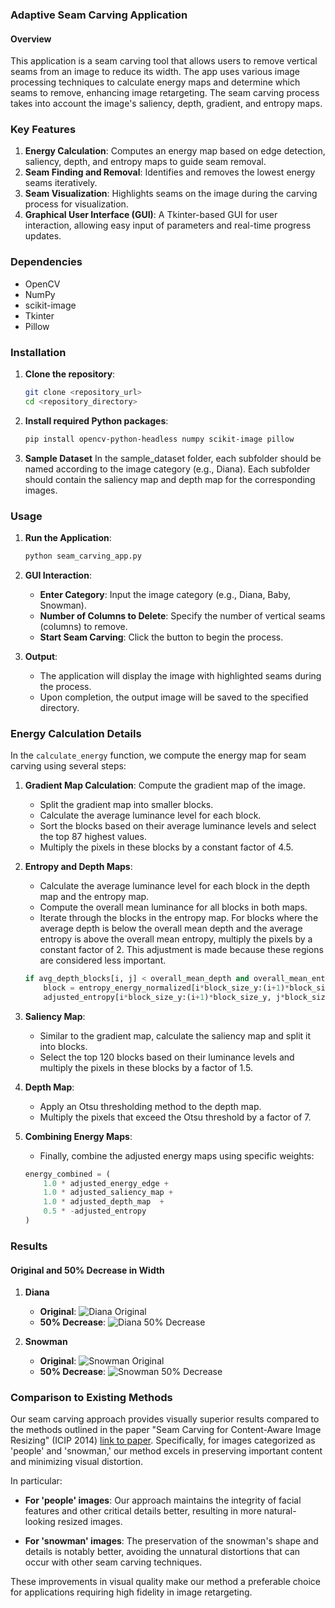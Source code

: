 ### Adaptive Seam Carving Application


#### Overview

This application is a seam carving tool that allows users to remove vertical seams from an image to reduce its width. The app uses various image processing techniques to calculate energy maps and determine which seams to remove, enhancing image retargeting. The seam carving process takes into account the image's saliency, depth, gradient, and entropy maps.


### Key Features

1. **Energy Calculation**: Computes an energy map based on edge detection, saliency, depth, and entropy maps to guide seam removal.
2. **Seam Finding and Removal**: Identifies and removes the lowest energy seams iteratively.
3. **Seam Visualization**: Highlights seams on the image during the carving process for visualization.
4. **Graphical User Interface (GUI)**: A Tkinter-based GUI for user interaction, allowing easy input of parameters and real-time progress updates.

### Dependencies

- OpenCV
- NumPy
- scikit-image
- Tkinter
- Pillow

### Installation

1. **Clone the repository**:
   ```bash
   git clone <repository_url>
   cd <repository_directory>
   ```

2. **Install required Python packages**:
   ```bash
   pip install opencv-python-headless numpy scikit-image pillow
   ```
3. **Sample Dataset**
    In the sample_dataset folder, each subfolder should be named according to the image category (e.g., Diana). Each subfolder should contain the saliency map and depth map for the corresponding images.
### Usage

1. **Run the Application**:
   ```bash
   python seam_carving_app.py
   ```

2. **GUI Interaction**:
   - **Enter Category**: Input the image category (e.g., Diana, Baby, Snowman).
   - **Number of Columns to Delete**: Specify the number of vertical seams (columns) to remove.
   - **Start Seam Carving**: Click the button to begin the process.

3. **Output**:
   - The application will display the image with highlighted seams during the process.
   - Upon completion, the output image will be saved to the specified directory.

### Energy Calculation Details

In the `calculate_energy` function, we compute the energy map for seam carving using several steps:

1. **Gradient Map Calculation**: Compute the gradient map of the image.
   - Split the gradient map into smaller blocks.
   - Calculate the average luminance level for each block.
   - Sort the blocks based on their average luminance levels and select the top 87 highest values.
   - Multiply the pixels in these blocks by a constant factor of 4.5.

2. **Entropy and Depth Maps**:
   - Calculate the average luminance level for each block in the depth map and the entropy map.
   - Compute the overall mean luminance for all blocks in both maps.
   - Iterate through the blocks in the entropy map. For blocks where the average depth is below the overall mean depth and the average entropy is above the overall mean entropy, multiply the pixels by a constant factor of 2. This adjustment is made because these regions are considered less important.

   ```python
   if avg_depth_blocks[i, j] < overall_mean_depth and overall_mean_entropy < avg_entropy_blocks[i, j]:
       block = entropy_energy_normalized[i*block_size_y:(i+1)*block_size_y, j*block_size_x:(j+1)*block_size_x]
       adjusted_entropy[i*block_size_y:(i+1)*block_size_y, j*block_size_x:(j+1)*block_size_x] = 2 * block
   ```

3. **Saliency Map**:
   - Similar to the gradient map, calculate the saliency map and split it into blocks.
   - Select the top 120 blocks based on their luminance levels and multiply the pixels in these blocks by a factor of 1.5.

4. **Depth Map**:
   - Apply an Otsu thresholding method to the depth map.
   - Multiply the pixels that exceed the Otsu threshold by a factor of 7.

5. **Combining Energy Maps**:
   - Finally, combine the adjusted energy maps using specific weights:

   ```python
   energy_combined = (
       1.0 * adjusted_energy_edge +               
       1.0 * adjusted_saliency_map +              
       1.0 * adjusted_depth_map  +               
       0.5 * -adjusted_entropy                          
   )
   ```

### Results

#### Original and 50% Decrease in Width

1. **Diana**

   - **Original**:
     ![Diana Original](./Samples%20dataset/Diana/Diana.png)
   - **50% Decrease**:
     ![Diana 50% Decrease](./result/Diana_output_214.png)

2. **Snowman**

   - **Original**:
     ![Snowman Original](./Samples%20dataset/Snowman/Snowman.png)
   - **50% Decrease**:
     ![Snowman 50% Decrease](./result/Snowman_output_227.png)


### Comparison to Existing Methods

Our seam carving approach provides visually superior results compared to the methods outlined in the paper "Seam Carving for Content-Aware Image Resizing" (ICIP 2014) [link to paper](https://projet.liris.cnrs.fr/imagine/pub/proceedings/ICIP-2014/Papers/1569913319.pdf). Specifically, for images categorized as 'people' and 'snowman,' our method excels in preserving important content and minimizing visual distortion. 

In particular:

- **For 'people' images**: Our approach maintains the integrity of facial features and other critical details better, resulting in more natural-looking resized images.
  
- **For 'snowman' images**: The preservation of the snowman's shape and details is notably better, avoiding the unnatural distortions that can occur with other seam carving techniques. 

These improvements in visual quality make our method a preferable choice for applications requiring high fidelity in image retargeting.

